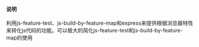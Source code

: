 #### 说明

利用js-feature-test、js-build-by-feature-map和express来提供根据浏览器特性来转化js代码的功能。可以极大的简化js-feature-test和js-build-by-feature-map的使用